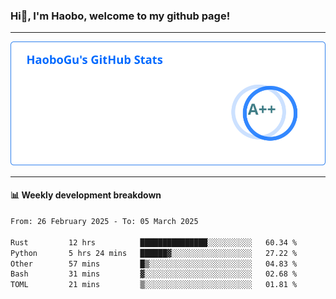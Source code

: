 <!--<h2 align="center"> Hi👋, I'm Haobo, welcome to my github page! </h2>-->
### Hi👋, I'm Haobo, welcome to my github page!
-------

<img href="https://github.com/HaoboGu" src="assets/stats.svg" alt="github stats" /> 

-------

#### 📊 **Weekly development breakdown**
<!--START_SECTION:waka-->

```txt
From: 26 February 2025 - To: 05 March 2025

Rust         12 hrs          ███████████████░░░░░░░░░░   60.34 %
Python       5 hrs 24 mins   ██████▓░░░░░░░░░░░░░░░░░░   27.22 %
Other        57 mins         █▒░░░░░░░░░░░░░░░░░░░░░░░   04.83 %
Bash         31 mins         ▓░░░░░░░░░░░░░░░░░░░░░░░░   02.68 %
TOML         21 mins         ▒░░░░░░░░░░░░░░░░░░░░░░░░   01.81 %
```

<!--END_SECTION:waka-->
<!--
backup url: https://github-readme-status-dusky-ten.vercel.app/api?username=HaoboGu&count_private=true&show_icons=true&theme=transparent&border_color=2f80ed
-->
<!--
**HaoboGu/HaoboGu** is a ✨ _special_ ✨ repository because its `README.md` (this file) appears on your GitHub profile.

Here are some ideas to get you started:

- 🔭 I’m currently working on AI-assisted programming tools
- 🌱 I’m currently learning ...
- 👯 I’m looking to collaborate on ...
- 🤔 I’m looking for help with ...
- 💬 Ask me about ...
- 📫 How to reach me: ...
- 😄 Pronouns: ...
- ⚡ Fun fact: ...
-->
